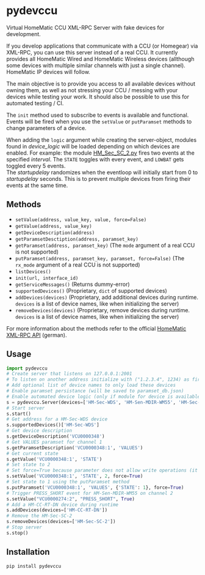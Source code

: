 # pydevccu
Virtual HomeMatic CCU XML-RPC Server with fake devices for development.

If you develop applications that communicate with a CCU (or Homegear) via XML-RPC, you can use this server instead of a real CCU. It currently provides all HomeMatic Wired and HomeMatic Wireless devices (allthough some devices with multiple similar channels with just a single channel). HomeMatic IP devices will follow.  

The main objective is to provide you access to all available devices without owning them, as well as not stressing your CCU / messing with your devices while testing your work. It should also be possible to use this for automated testing / CI.  

The `init` method used to subscribe to events is available and functional. Events will be fired when you use the `setValue` or `putParamset` methods to change parameters of a device.  

When adding the `logic` argument while creating the server-object, modules found in _device\_logic_ will be loaded depending on which devices are enabled. For example: the module [HM_Sec_SC_2.py](https://github.com/sukramj/pydevccu/blob/master/pydevccu/device_logic/HM_Sec_SC_2.py) fires two events at the specified _interval_. The `STATE` toggles with every event, and `LOWBAT` gets toggled every 5 events.  
The _startupdelay_ randomizes when the eventloop will initially start from 0 to _startupdelay_ seconds. This is to prevent multiple devices from firing their events at the same time.

## Methods
- `setValue(address, value_key, value, force=False)`
- `getValue(address, value_key)`
- `getDeviceDescription(address)`
- `getParamsetDesctiption(address, paramset_key)`
- `getParamset(address, paramset_key)` (The `mode` argument of a real CCU is not supported)
- `putParamset(address, paramset_key, paramset, force=False)` (The `rx_mode` argument of a real CCU is not supported)
- `listDevices()`
- `init(url, interface_id)`
- `getServiceMessages()` (Returns dummy-error)
- `supportedDevices()` (Proprietary, `dict` of supported devices)
- `addDevices(devices)` (Proprietary, add additional devices during runtime. `devices` is a list of device names, like when initializing the server)
- `removeDevices(devices)` (Proprietary, remove devices during runtime. `devices` is a list of device names, like when initializing the server)

For more information about the methods refer to the official [HomeMatic XML-RPC API](https://www.eq-3.de/Downloads/eq3/download%20bereich/hm_web_ui_doku/HM_XmlRpc_API.pdf) (german).

## Usage

```python
import pydevccu
# Create server that listens on 127.0.0.1:2001
# To listen on another address initialize with ("1.2.3.4", 1234) as first argument
# Add optional list of device names to only load these devices
# Enable paramset persistance (will be saved to paramset_db.json)
# Enable automated device logic (only if module for device is available), firing events at intervals of 30 seconds
s = pydevccu.Server(devices=['HM-Sec-WDS', 'HM-Sen-MDIR-WM55', 'HM-Sec-SC-2'], persistance=True, logic={"startupdelay": 5, "interval": 30})
# Start server
s.start()
# Get address for a HM-Sec-WDS device
s.supportedDevices()['HM-Sec-WDS']
# Get device description
s.getDeviceDescription('VCU0000348')
# Get VALUES paramset for channel 1
s.getParamsetDescription('VCU0000348:1', 'VALUES')
# Get current state
s.getValue('VCU0000348:1', 'STATE')
# Set state to 2
# Set force=True because parameter does not allow write operations (it's a sensor updated by hardware in real life)
s.setValue('VCU0000348:1', 'STATE', 2, force=True)
# Set state to 1 using the putParamset method
s.putParamset('VCU0000348:1', 'VALUES', {'STATE': 1}, force=True)
# Trigger PRESS_SHORT event for HM-Sen-MDIR-WM55 on channel 2
s.setValue("VCU0000274:2", "PRESS_SHORT", True)
# Add a HM-CC-RT-DN device during runtime
s.addDevices(devices=['HM-CC-RT-DN'])
# Remove the HM-Sec-SC-2
s.removeDevices(devices=['HM-Sec-SC-2'])
# Stop server
s.stop()
```

## Installation

`pip install pydevccu`
